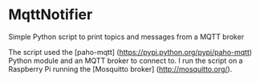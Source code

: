 # MqttNotifier
Simple Python script to print topics and messages from a MQTT broker

The script used the [paho-mqtt] (https://pypi.python.org/pypi/paho-mqtt) Python module and an MQTT broker to connect to. I run the script on a Raspberry Pi running the [Mosquitto broker] (http://mosquitto.org/).
